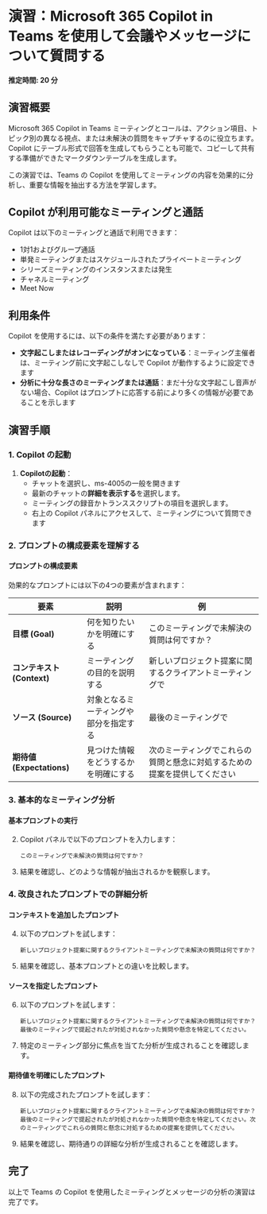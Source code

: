 # 演習：Microsoft 365 Copilot in Teams を使用して会議やメッセージについて質問する

#### 推定時間: 20 分

## 演習概要
Microsoft 365 Copilot in Teams ミーティングとコールは、アクション項目、トピック別の異なる視点、または未解決の質問をキャプチャするのに役立ちます。Copilot にテーブル形式で回答を生成してもらうことも可能で、コピーして共有する準備ができたマークダウンテーブルを生成します。

この演習では、Teams の Copilot を使用してミーティングの内容を効果的に分析し、重要な情報を抽出する方法を学習します。

## Copilot が利用可能なミーティングと通話

Copilot は以下のミーティングと通話で利用できます：

- 1対1およびグループ通話
- 単発ミーティングまたはスケジュールされたプライベートミーティング
- シリーズミーティングのインスタンスまたは発生
- チャネルミーティング
- Meet Now

## 利用条件

Copilot を使用するには、以下の条件を満たす必要があります：

- **文字起こしまたはレコーディングがオンになっている**：ミーティング主催者は、ミーティング前に文字起こしなしで Copilot が動作するように設定できます
- **分析に十分な長さのミーティングまたは通話**：まだ十分な文字起こし音声がない場合、Copilot はプロンプトに応答する前により多くの情報が必要であることを示します

## 演習手順

### 1. Copilot の起動

1. **Copilotの起動**：
   - チャットを選択し、ms-4005の一般を開きます
   - 最新のチャットの**詳細を表示する**を選択します。
   - ミーティングの録音かトランススクリプトの項目を選択します。
   - 右上の Copilot パネルにアクセスして、ミーティングについて質問できます

### 2. プロンプトの構成要素を理解する

#### プロンプトの構成要素

効果的なプロンプトには以下の4つの要素が含まれます：

| 要素 | 説明 | 例 |
|------|------|-----|
| **目標 (Goal)** | 何を知りたいかを明確にする | このミーティングで未解決の質問は何ですか？ |
| **コンテキスト (Context)** | ミーティングの目的を説明する | 新しいプロジェクト提案に関するクライアントミーティングで |
| **ソース (Source)** | 対象となるミーティングや部分を指定する | 最後のミーティングで |
| **期待値 (Expectations)** | 見つけた情報をどうするかを明確にする | 次のミーティングでこれらの質問と懸念に対処するための提案を提供してください |

### 3. 基本的なミーティング分析

#### 基本プロンプトの実行

2. Copilot パネルで以下のプロンプトを入力します：
   ```
   このミーティングで未解決の質問は何ですか？
   ```

3. 結果を確認し、どのような情報が抽出されるかを観察します。

### 4. 改良されたプロンプトでの詳細分析

#### コンテキストを追加したプロンプト

4. 以下のプロンプトを試します：
   ```
   新しいプロジェクト提案に関するクライアントミーティングで未解決の質問は何ですか？
   ```

5. 結果を確認し、基本プロンプトとの違いを比較します。

#### ソースを指定したプロンプト

6. 以下のプロンプトを試します：
   ```
   新しいプロジェクト提案に関するクライアントミーティングで未解決の質問は何ですか？最後のミーティングで提起されたが対処されなかった質問や懸念を特定してください。
   ```

7. 特定のミーティング部分に焦点を当てた分析が生成されることを確認します。

#### 期待値を明確にしたプロンプト

8. 以下の完成されたプロンプトを試します：
   ```
   新しいプロジェクト提案に関するクライアントミーティングで未解決の質問は何ですか？最後のミーティングで提起されたが対処されなかった質問や懸念を特定してください。次のミーティングでこれらの質問と懸念に対処するための提案を提供してください。
   ```

9. 結果を確認し、期待通りの詳細な分析が生成されることを確認します。


## 完了

以上で Teams の Copilot を使用したミーティングとメッセージの分析の演習は完了です。